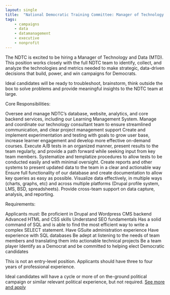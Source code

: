 ```yaml
---
layout: single
title:  "National Democratic Training Committee: Manager of Technology and Data"
tags: 
    - campaigns
    - data
    - datamanagement
    - executive
    - nonprofit
---
```


The NDTC is excited to be hiring a Manager of Technology and Data (MTD).  This position works closely with the full NDTC team to identify, collect, and analyze the technologies and metrics needed to make strategic, data-driven decisions that build, power, and win campaigns for Democrats.

Ideal candidates will be ready to troubleshoot, brainstorm, think outside the box to solve problems and provide meaningful insights to the NDTC team at large.

Core Responsibilities:

Oversee and manage NDTC’s database, website, analytics, and core backend services, including our Learning Management System.
Manage and coordinate our technology consultant team to ensure streamlined communication, and clear project management support
Create and implement experimentation and testing with goals to grow user base, increase learner engagement and develop more effective on-demand courses.
Execute A/B tests in an organized manner, present results to the team regularly, and provide a path forward while seeking input from key team members.
Systematize and templatize procedures to allow tests to be conducted easily and with minimal oversight.
Create reports and other systems to present updated data to the team in a clear and actionable way
Ensure full functionality of our database and create documentation to allow key queries as easy as possible.
Visualize data effectively, in multiple ways (charts, graphs, etc) and across multiple platforms (Drupal profile system, LMS, BSD, spreadsheets).
Provide cross-team support on data capture, analysis, and reporting.

Requirements:

Applicants must:
Be proficient in Drupal and Wordpress CMS backend
Advanced HTML and CSS skills
Understand SEO fundamentals
Has a solid command of SQL and is able to find the most efficient way to write a complex SELECT statement.
Have GSuite administration experience
Have experience with SQL databases
Be adept at listening to the needs of team members and translating them into actionable technical projects
Be a team player
Identify as a Democrat and be committed to helping elect Democratic candidates

This is not an entry-level position. Applicants should have three to four years of professional experience.

Ideal candidates will have a cycle or more of on the-ground political campaign or similar relevant political experience, but not required.
[See more and apply](https://www.traindemocrats.org/position-announcement-manager-technology-and-data)

